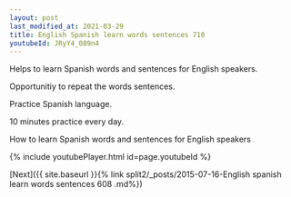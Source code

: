 ```yaml
---
layout: post
last_modified_at: 2021-03-29
title: English Spanish learn words sentences 710 
youtubeId: JRyY4_089n4
---
```

 
 
Helps to learn Spanish words and sentences for English speakers.

Opportunitiy to repeat the words sentences. 

Practice Spanish language. 
 
10 minutes practice every day. 
 
How to learn Spanish words and sentences for English speakers 
 
{% include youtubePlayer.html id=page.youtubeId %}
 
 
[Next]({{ site.baseurl }}{% link  split2/_posts/2015-07-16-English spanish learn words sentences 608 .md%})
 
